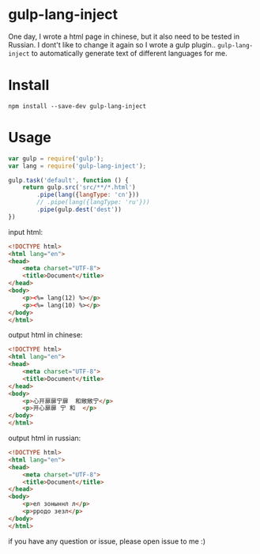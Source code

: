 # gulp-lang-inject  
One day, I wrote a html page in chinese, but it also need to be tested in Russian. I dont't like to change it again so I wrote a gulp plugin..
`gulp-lang-inject` to automatically generate text of different languages for me.

# Install
`npm install --save-dev gulp-lang-inject`

# Usage
```javascript
var gulp = require('gulp');
var lang = require('gulp-lang-inject');

gulp.task('default', function () {
	return gulp.src('src/**/*.html')
		.pipe(lang({langType: 'cn'}))  
		// .pipe(lang({langType: 'ru'}))  
		.pipe(gulp.dest('dest'))
})
```

input html:
```html
<!DOCTYPE html>
<html lang="en">
<head>
	<meta charset="UTF-8">
	<title>Document</title>
</head>
<body>
	<p><%= lang(12) %></p>	
	<p><%= lang(10) %></p>	
</body>
</html>
```

output html in chinese:
```html
<!DOCTYPE html>
<html lang="en">
<head>
	<meta charset="UTF-8">
	<title>Document</title>
</head>
<body>
	<p>心开扉扉宁扉  和敞敞宁</p>	
	<p>开心扉扉 宁 和  </p>	
</body>
</html>
```

output html in russian:
```html
<!DOCTYPE html>
<html lang="en">
<head>
	<meta charset="UTF-8">
	<title>Document</title>
</head>
<body>
	<p>ел зоныннл л</p>	
	<p>рродо зезл</p>	
</body>
</html>
```

if you have any question or issue, please open issue to me :)

